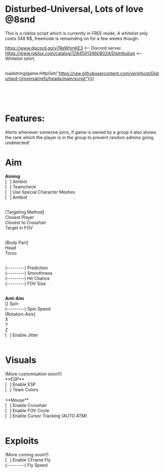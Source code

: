 # Disturbed-Universal, Lots of love @8snd
This is a roblox script which is currently in FREE mode,
A whitelist only costs 348 R$, freemode is remainding on for a few weeks though.

https://www.discord.gg/v7ReWhmKE3 <-- Discord server. <br>
https://www.roblox.com/catalog/128450134608024/Distribution <-- Whitelist tshirt.<br><br>

loadstring(game:HttpGet("https://raw.githubusercontent.com/vermhost/Disturbed-Universal/refs/heads/main/script"))()

<br><br><br>
# Features:
Alerts whenever someone joins, if game is owned by a group it also shows the rank which the player is in the group to prevent random admins going undetected!
<br><h1>Aim</h1>
**Aiming**<br>
[⠀] Aimbot<br>
[⠀] Teamcheck<br>
[⠀] Use Special Character Meshes<br>
[⠀] Antibot<br><br>

[Targeting Method]<br>
Closest Player<br>
Closest to Crosshair<br>
Target in FOV<br><br>

[Body Part]<br>
Head<br>
Torso<br><br>

(---------) Prediction<br>
(---------) Smoothness<br>
(---------) Hit Chance<br>
(---------) FOV Size<br><br>

**Anti-Aim**<br>
[] Spin<br>
(---------) Spin Speed<br>
[Rotation-Axis]<br>
X<br>
Y<br>
Z<br>
[⠀] Enable Jitter<br><br>

<h1>Visuals</h1> (More customisation soon!!)<br>
**ESP**<br>
[⠀] Enable ESP<br>
[⠀] Team Colors<br><br>
**Mouse**<br>
[⠀] Enable Crosshair<br>
[⠀] Enable FOV Circle<br>
[⠀] Enable Cursor Tracking (AUTO ATM)<br><br>

<h1>Exploits</h1> (More coming soon!!)<br>
[⠀] Enable CFrame Fly<br>
(---------) Fly Speed
